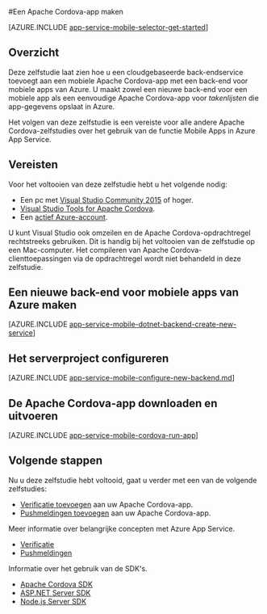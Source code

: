 <properties
    pageTitle="Een Cordova-app maken in Azure App Service Mobile Apps| Microsoft Azure"
    description="Volg deze zelfstudie om aan de slag te gaan met back-ends voor mobiele apps van Azure voor Apache Cordova-ontwikkeling."
    services="app-service\mobile"
    documentationCenter="javascript"
    authors="adrianhall"
    manager="erikre"
    editor=""
    tags=""
    keywords="cordova,javascript,mobile,client" />

<tags
    ms.service="app-service-mobile"
    ms.workload="na"
    ms.tgt_pltfrm="mobile-html"
    ms.devlang="javascript"
    ms.topic="hero-article"
    ms.date="05/02/2016"
    ms.author="glenga"/>

#Een Apache Cordova-app maken

[AZURE.INCLUDE [app-service-mobile-selector-get-started](../../includes/app-service-mobile-selector-get-started.md)]

## Overzicht

Deze zelfstudie laat zien hoe u een cloudgebaseerde back-endservice toevoegt aan een mobiele Apache Cordova-app met een back-end voor mobiele apps van Azure.  U maakt zowel een nieuwe back-end voor een mobiele app als een eenvoudige Apache Cordova-app voor _takenlijsten_ die app-gegevens opslaat in Azure.

Het volgen van deze zelfstudie is een vereiste voor alle andere Apache Cordova-zelfstudies over het gebruik van de functie Mobile Apps in Azure App Service.

## Vereisten

Voor het voltooien van deze zelfstudie hebt u het volgende nodig:

* Een pc met [Visual Studio Community 2015] of hoger.
* [Visual Studio Tools for Apache Cordova].
* Een [actief Azure-account](https://azure.microsoft.com/pricing/free-trial/).

U kunt Visual Studio ook omzeilen en de Apache Cordova-opdrachtregel rechtstreeks gebruiken.  Dit is handig bij het voltooien van de zelfstudie op een Mac-computer.  Het compileren van Apache Cordova-clienttoepassingen via de opdrachtregel wordt niet behandeld in deze zelfstudie.

## Een nieuwe back-end voor mobiele apps van Azure maken

[AZURE.INCLUDE [app-service-mobile-dotnet-backend-create-new-service](../../includes/app-service-mobile-dotnet-backend-create-new-service.md)]

## Het serverproject configureren

[AZURE.INCLUDE [app-service-mobile-configure-new-backend.md](../../includes/app-service-mobile-configure-new-backend.md)]

## De Apache Cordova-app downloaden en uitvoeren

[AZURE.INCLUDE [app-service-mobile-cordova-run-app](../../includes/app-service-mobile-cordova-run-app.md)]

## Volgende stappen

Nu u deze zelfstudie hebt voltooid, gaat u verder met een van de volgende zelfstudies:

* [Verificatie toevoegen] aan uw Apache Cordova-app.
* [Pushmeldingen toevoegen] aan uw Apache Cordova-app.

Meer informatie over belangrijke concepten met Azure App Service.

* [Verificatie]
* [Pushmeldingen]

Informatie over het gebruik van de SDK's.

* [Apache Cordova SDK]
* [ASP.NET Server SDK]
* [Node.js Server SDK]

<!-- Images. -->

<!-- URLs -->
[Azure Portal]: https://portal.azure.com/
[Visual Studio Community 2015]: http://www.visualstudio.com/
[Visual Studio Tools for Apache Cordova]: https://www.visualstudio.com/en-us/features/cordova-vs.aspx
[Verificatie toevoegen]: app-service-mobile-cordova-get-started-users.md
[Pushmeldingen toevoegen]: app-service-mobile-cordova-get-started-push.md
[Verificatie]: app-service-mobile-auth.md
[Pushmeldingen]: ../notification-hubs/notification-hubs-overview.md
[Apache Cordova SDK]: app-service-mobile-cordova-how-to-use-client-library.md
[ASP.NET Server SDK]: app-service-mobile-dotnet-backend-how-to-use-server-sdk.md
[Node.js Server SDK]: app-service-mobile-node-backend-how-to-use-server-sdk.md




<!--HONumber=Jun16_HO2-->


